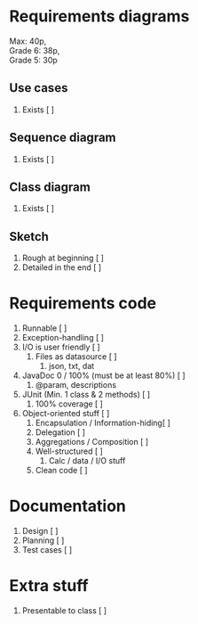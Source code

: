 # Requirements diagrams
Max: 40p, <br>
Grade 6: 38p, <br>
Grade 5: 30p

## Use cases
1. Exists [ ]
## Sequence diagram
1. Exists [ ]
## Class diagram
1. Exists [ ]
## Sketch
1. Rough at beginning [ ]
2. Detailed in the end [ ]


# Requirements code
1. Runnable [ ]
2. Exception-handling [ ]
3. I/O is user friendly [ ]
   1. Files as datasource [ ]
      1. json, txt, dat
4. JavaDoc 0 / 100% (must be at least 80%) [ ]
   1. @param, descriptions
5. JUnit (Min. 1 class & 2 methods) [ ]
   1. 100% coverage [ ]
6. Object-oriented stuff [ ]
   1. Encapsulation / Information-hiding[ ]
   2. Delegation [ ]
   3. Aggregations / Composition [ ]
   4. Well-structured [ ]
      1. Calc / data / I/O stuff
   5. Clean code [ ]

# Documentation
1. Design [ ]
2. Planning [ ]
3. Test cases [ ]

# Extra stuff
1. Presentable to class [ ]

